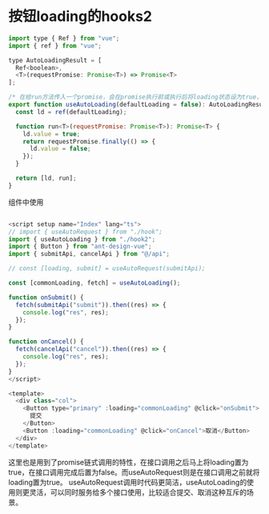 # 按钮loading的hooks2

```js
import type { Ref } from "vue";
import { ref } from "vue";

type AutoLoadingResult = [
  Ref<boolean>,
  <T>(requestPromise: Promise<T>) => Promise<T>
];

/* 在给run方法传入一个promise，会在promise执行前或执行后将loading状态设为true，在执行完成后设为false */
export function useAutoLoading(defaultLoading = false): AutoLoadingResult {
  const ld = ref(defaultLoading);

  function run<T>(requestPromise: Promise<T>): Promise<T> {
    ld.value = true;
    return requestPromise.finally(() => {
      ld.value = false;
    });
  }

  return [ld, run];
}

```

组件中使用

```js

<script setup name="Index" lang="ts">
// import { useAutoRequest } from "./hook";
import { useAutoLoading } from "./hook2";
import { Button } from "ant-design-vue";
import { submitApi, cancelApi } from "@/api";

// const [loading, submit] = useAutoRequest(submitApi);

const [commonLoading, fetch] = useAutoLoading();

function onSubmit() {
  fetch(submitApi("submit")).then((res) => {
    console.log("res", res);
  });
}

function onCancel() {
  fetch(cancelApi("cancel")).then((res) => {
    console.log("res", res);
  });
}
</script>

<template>
  <div class="col">
    <Button type="primary" :loading="commonLoading" @click="onSubmit">
      提交
    </Button>
    <Button :loading="commonLoading" @click="onCancel">取消</Button>
  </div>
</template>
```


这里也是用到了promise链式调用的特性，在接口调用之后马上将loading置为true，在接口调用完成后置为false。而useAutoRequest则是在接口调用之前就将loading置为true。
useAutoRequest调用时代码更简洁，useAutoLoading的使用则更灵活，可以同时服务给多个接口使用，比较适合提交、取消这种互斥的场景。